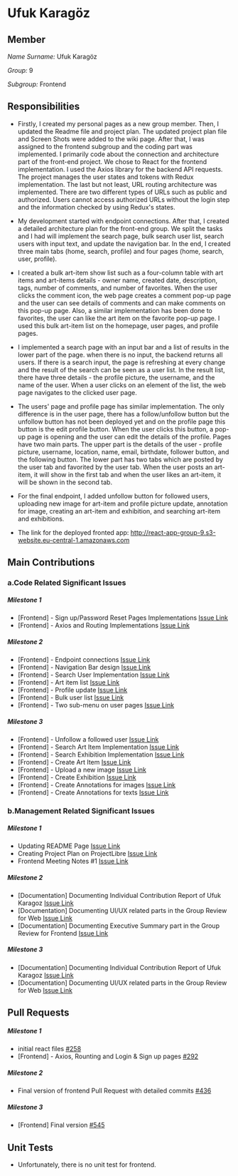 # Ufuk Karagöz

## Member

*Name Surname:* Ufuk Karagöz

*Group:* 9

*Subgroup:* Frontend


## Responsibilities

* Firstly, I created my personal pages as a new group member. Then, I updated the Readme file and project plan. The updated project plan file and Screen Shots were added to the wiki page. After that, I was assigned to the frontend subgroup and the coding part was implemented. I primarily code about the connection and architecture part of the front-end project. We chose to React for the frontend implementation. I used the Axios library for the backend API requests. The project manages the user states and tokens with Redux implementation. The last but not least, URL routing architecture was implemented. There are two different types of URLs such as public and authorized. Users cannot access authorized URLs without the login step and the information checked by using Redux's states. 

* My development started with endpoint connections. After that, I created a detailed architecture plan for the front-end group. We split the tasks and I had will implement the search page, bulk search user list, search users with input text, and update the navigation bar. In the end, I created three main tabs (home, search, profile) and four pages (home, search, user, profile).
* I created a bulk art-item show list such as a four-column table with art items and art-items details - owner name, created date, description, tags, number of comments, and number of favorites. When the user clicks the comment icon, the web page creates a comment pop-up page and the user can see details of comments and can make comments on this pop-up page. Also, a similar implementation has been done to favorites, the user can like the art item on the favorite pop-up page. I used this bulk art-item list on the homepage, user pages, and profile pages.
* I implemented a search page with an input bar and a list of results in the lower part of the page. when there is no input, the backend returns all users. If there is a search input, the page is refreshing at every change and the result of the search can be seen as a user list. In the result list, there have three details - the profile picture, the username, and the name of the user. When a user clicks on an element of the list, the web page navigates to the clicked user page.
* The users' page and profile page has similar implementation. The only difference is in the user page, there has a follow/unfollow button but the unfollow button has not been deployed yet and on the profile page this button is the edit profile button. When the user clicks this button, a pop-up page is opening and the user can edit the details of the profile. Pages have two main parts. The upper part is the details of the user - profile picture, username, location, name, email, birthdate, follower button, and the following button. The lower part has two tabs which are posted by the user tab and favorited by the user tab. When the user posts an art-item, it will show in the first tab and when the user likes an art-item, it will be shown in the second tab.

* For the final endpoint, I added unfollow button for followed users, uploading new image for art-item and profile picture update, annotation for image, creating an art-item and exhibition, and searching art-item and exhibitions.

* The link for the deployed fronted app: http://react-app-group-9.s3-website.eu-central-1.amazonaws.com

## Main Contributions

### a.Code Related Significant Issues

##### Milestone 1

* [Frontend] - Sign up/Password Reset Pages Implementations [Issue Link](https://github.com/bounswe/bounswe2022group9/issues/253)
* [Frontend] - Axios and Routing Implementations [Issue Link](https://github.com/bounswe/bounswe2022group9/issues/254)

##### Milestone 2

* [Frontend] - Endpoint connections [Issue Link](https://github.com/bounswe/bounswe2022group9/issues/423)
* [Frontend] - Navigation Bar design [Issue Link](https://github.com/bounswe/bounswe2022group9/issues/424)
* [Frontend] - Search User Implementation [Issue Link](https://github.com/bounswe/bounswe2022group9/issues/425)
* [Frontend] - Art item list [Issue Link](https://github.com/bounswe/bounswe2022group9/issues/427)
* [Frontend] - Profile update [Issue Link](https://github.com/bounswe/bounswe2022group9/issues/428)
* [Frontend] - Bulk user list [Issue Link](https://github.com/bounswe/bounswe2022group9/issues/434)
* [Frontend] - Two sub-menu on user pages [Issue Link](https://github.com/bounswe/bounswe2022group9/issues/435)

##### Milestone 3

* [Frontend] - Unfollow a followed user [Issue Link](https://github.com/bounswe/bounswe2022group9/issues/474)
* [Frontend] - Search Art Item Implementation [Issue Link](https://github.com/bounswe/bounswe2022group9/issues/440)
* [Frontend] - Search Exhibition Implementation [Issue Link](https://github.com/bounswe/bounswe2022group9/issues/441)
* [Frontend] - Create Art Item [Issue Link](https://github.com/bounswe/bounswe2022group9/issues/443)
* [Frontend] - Upload a new image [Issue Link](https://github.com/bounswe/bounswe2022group9/issues/478)
* [Frontend] - Create Exhibition [Issue Link](https://github.com/bounswe/bounswe2022group9/issues/444)
* [Frontend] - Create Annotations for images [Issue Link](https://github.com/bounswe/bounswe2022group9/issues/476)
* [Frontend] - Create Annotations for texts [Issue Link](https://github.com/bounswe/bounswe2022group9/issues/477)

### b.Management Related Significant Issues

##### Milestone 1

* Updating README Page  [Issue Link](https://github.com/bounswe/bounswe2022group9/issues/239)
* Creating Project Plan on ProjectLibre  [Issue Link](https://github.com/bounswe/bounswe2022group9/issues/249)
* Frontend Meeting Notes #1 [Issue Link](https://github.com/bounswe/bounswe2022group9/wiki/Frontend-Meeting-Notes-1)

##### Milestone 2

* [Documentation] Documenting Individual Contribution Report of Ufuk Karagoz [Issue Link](https://github.com/bounswe/bounswe2022group9/issues/450)
* [Documentation] Documenting UI/UX related parts in the Group Review for Web [Issue Link](https://github.com/bounswe/bounswe2022group9/issues/455)
* [Documentation] Documenting Executive Summary part in the Group Review for Frontend [Issue Link](https://github.com/bounswe/bounswe2022group9/issues/459)

##### Milestone 3

* [Documentation] Documenting Individual Contribution Report of Ufuk Karagoz [Issue Link](https://github.com/bounswe/bounswe2022group9/issues/561)
* [Documentation] Documenting UI/UX related parts in the Group Review for Web [Issue Link](https://github.com/bounswe/bounswe2022group9/issues/560)

## Pull Requests

##### Milestone 1

* initial react files [#258](https://github.com/bounswe/bounswe2022group9/pull/258)
* [Frontend] - Axios, Rounting and Login & Sign up pages [#292](https://github.com/bounswe/bounswe2022group9/pull/292)

##### Milestone 2

* Final version of  frontend Pull Request with detailed commits [#436](https://github.com/bounswe/bounswe2022group9/pull/436)

##### Milestone 3

* [Frontend] Final version [#545](https://github.com/bounswe/bounswe2022group9/pull/545)


## Unit Tests

* Unfortunately, there is no unit test for frontend.
